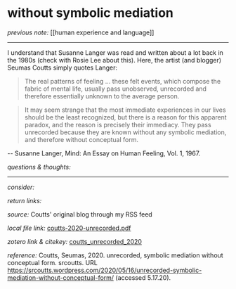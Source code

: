 # without symbolic mediation

_previous note:_  [[human experience and language]]

---

I understand that Susanne Langer was read and written about a lot back in the 1980s (check with Rosie Lee about this). Here, the artist (and blogger) Seumas Coutts simply quotes Langer:

>The real patterns of feeling … these felt events, which compose the fabric of mental life, usually pass unobserved, unrecorded and therefore essentially unknown to the average person.

>It may seem strange that the most immediate experiences in our lives should be the least recognized, but there is a reason for this apparent paradox, and the reason is precisely their immediacy. They pass unrecorded because they are known without any symbolic mediation, and therefore without conceptual form.

-- Susanne Langer, Mind: An Essay on Human Feeling, Vol. 1, 1967.



_questions & thoughts:_



--- 

_consider:_ 




_return links:_ 

_source:_ Coutts' original blog through my RSS feed      

_local file link:_ [coutts-2020-unrecorded.pdf](hook://file/ko6LLcAcP?p=c2tlbGxpcy9Eb3dubG9hZHM=&n=coutts-2020-unrecorded.pdf)

_zotero link & citekey:_ [coutts_unrecorded_2020](zotero://select/items/1_M45RELBB)  

_reference:_ Coutts, Seumas, 2020. unrecorded, symbolic mediation without conceptual form. srcoutts. URL <https://srcoutts.wordpress.com/2020/05/16/unrecorded-symbolic-mediation-without-conceptual-form/> (accessed 5.17.20).


